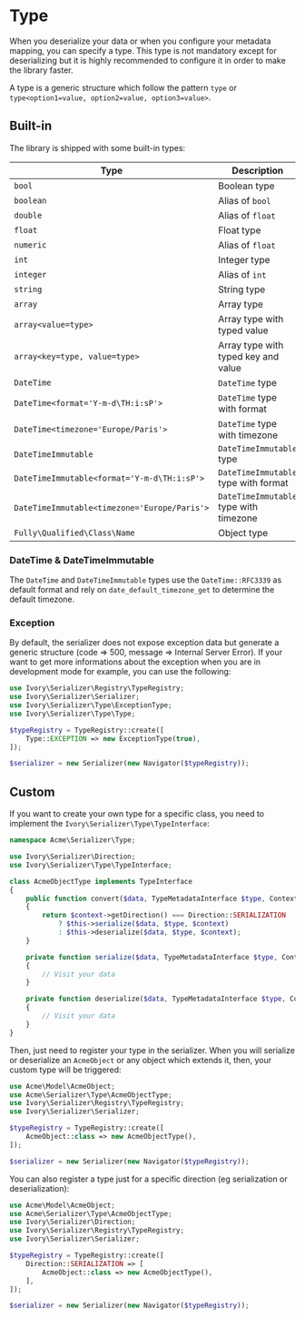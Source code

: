 # Type

When you deserialize your data or when you configure your metadata mapping, you can specify a type. This type is not 
mandatory except for deserializing but it is highly recommended to configure it in order to make the library faster.

A type is a generic structure which follow the pattern `type` or `type<option1=value, option2=value, option3=value>`.

## Built-in

The library is shipped with some built-in types:

| Type                                         | Description                            |
| -------------------------------------------- | -------------------------------------- |
| `bool`                                       | Boolean type                           |
| `boolean`                                    | Alias of `bool`                        |
| `double`                                     | Alias of `float`                       |
| `float`                                      | Float type                             |
| `numeric`                                    | Alias of `float`                       |
| `int`                                        | Integer type                           |
| `integer`                                    | Alias of `int`                         |
| `string`                                     | String type                            |
| `array`                                      | Array type                             |
| `array<value=type>`                          | Array type with typed value            |
| `array<key=type, value=type>`                | Array type with typed key and value    |
| `DateTime`                                   | `DateTime` type                        |
| `DateTime<format='Y-m-d\TH:i:sP'>`           | `DateTime` type with format            |
| `DateTime<timezone='Europe/Paris'>`          | `DateTime` type with timezone          |
| `DateTimeImmutable`                          | `DateTimeImmutable` type               |
| `DateTimeImmutable<format='Y-m-d\TH:i:sP'>`  | `DateTimeImmutable` type with format   |
| `DateTimeImmutable<timezone='Europe/Paris'>` | `DateTimeImmutable` type with timezone |
| `Fully\Qualified\Class\Name`                 | Object type                            |

### DateTime & DateTimeImmutable

The `DateTime` and `DateTimeImmutable` types use the `DateTime::RFC3339` as default format and rely on
`date_default_timezone_get` to determine the default timezone.

### Exception

By default, the serializer does not expose exception data but generate a generic structure (code => 500, message => 
Internal Server Error). If your want to get more informations about the exception when you are in development mode 
for example, you can use the following:

``` php
use Ivory\Serializer\Registry\TypeRegistry;
use Ivory\Serializer\Serializer;
use Ivory\Serializer\Type\ExceptionType;
use Ivory\Serializer\Type\Type;

$typeRegistry = TypeRegistry::create([
    Type::EXCEPTION => new ExceptionType(true), 
]);

$serializer = new Serializer(new Navigator($typeRegistry));
```

## Custom

If you want to create your own type for a specific class, you need to implement the
`Ivory\Serializer\Type\TypeInterface`:

``` php
namespace Acme\Serializer\Type;

use Ivory\Serializer\Direction;
use Ivory\Serializer\Type\TypeInterface;

class AcmeObjectType implements TypeInterface
{
    public function convert($data, TypeMetadataInterface $type, ContextInterface $context)
    {
        return $context->getDirection() === Direction::SERIALIZATION
            ? $this->serialize($data, $type, $context)
            : $this->deserialize($data, $type, $context);
    }

    private function serialize($data, TypeMetadataInterface $type, ContextInterface $context)
    {
        // Visit your data
    }

    private function deserialize($data, TypeMetadataInterface $type, ContextInterface $context)
    {
        // Visit your data
    }
}
```

Then, just need to register your type in the serializer. When you will serialize or deserialize an `AcmeObject` or any 
object which extends it, then, your custom type will be triggered:

``` php
use Acme\Model\AcmeObject;
use Acme\Serializer\Type\AcmeObjectType;
use Ivory\Serializer\Registry\TypeRegistry;
use Ivory\Serializer\Serializer;

$typeRegistry = TypeRegistry::create([
    AcmeObject::class => new AcmeObjectType(), 
]);

$serializer = new Serializer(new Navigator($typeRegistry));
```

You can also register a type just for a specific direction (eg serialization or deserialization):

``` php
use Acme\Model\AcmeObject;
use Acme\Serializer\Type\AcmeObjectType;
use Ivory\Serializer\Direction;
use Ivory\Serializer\Registry\TypeRegistry;
use Ivory\Serializer\Serializer;

$typeRegistry = TypeRegistry::create([
    Direction::SERIALIZATION => [
        AcmeObject::class => new AcmeObjectType(),
    ],
]);

$serializer = new Serializer(new Navigator($typeRegistry));
```
